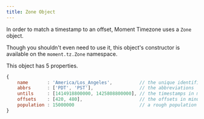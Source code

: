 ```yaml
---
title: Zone Object
---
```


In order to match a timestamp to an offset, Moment Timezone uses a `Zone` object.

Though you shouldn't even need to use it, this object's constructor is available
on the `moment.tz.Zone` namespace.

This object has 5 properties.

<!-- skip-example -->

```js
{
	name       : 'America/Los_Angeles',          // the unique identifier
	abbrs      : ['PDT', 'PST'],                 // the abbreviations
	untils     : [1414918800000, 1425808800000], // the timestamps in milliseconds
	offsets    : [420, 480],                     // the offsets in minutes
	population : 15000000                        // a rough population count for the largest city in this zone
}
```
